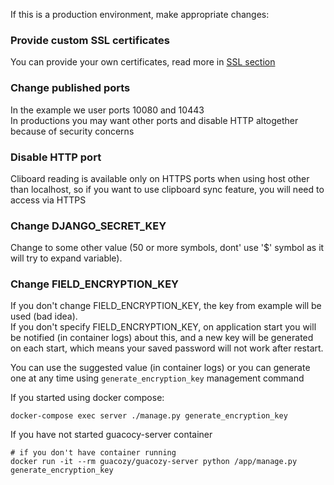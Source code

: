 If this is a production environment, make appropriate changes:

### Provide custom SSL certificates
You can provide your own certificates, read more in [SSL section](https://guacozy.readthedocs.io/en/latest/installation/ssl/)

### Change published ports
In the example we user ports 10080 and 10443  
In productions you may want other ports and disable HTTP altogether because of security concerns

### Disable HTTP port 
Cliboard reading is available only on HTTPS ports when using host other than localhost, 
so if you want to use clipboard sync feature, you will need to access via HTTPS

### Change DJANGO_SECRET_KEY 
Change to some other value (50 or more symbols, dont' use '$' symbol as it will try to expand variable).

### Change FIELD_ENCRYPTION_KEY
If you don't change FIELD_ENCRYPTION_KEY, the key from example will be used (bad idea).   
If you don't specify FIELD_ENCRYPTION_KEY, on application start you will be notified (in container logs) about this, 
and a new key will be generated on each start, which means your saved password will not work after restart.  
  
You can use the suggested value (in container logs) or you can generate one at any time using `generate_encryption_key` management command

If you started using docker compose:   
```
docker-compose exec server ./manage.py generate_encryption_key
``` 

If you have not started guacocy-server container
```
# if you don't have container running
docker run -it --rm guacozy/guacozy-server python /app/manage.py generate_encryption_key
``` 
